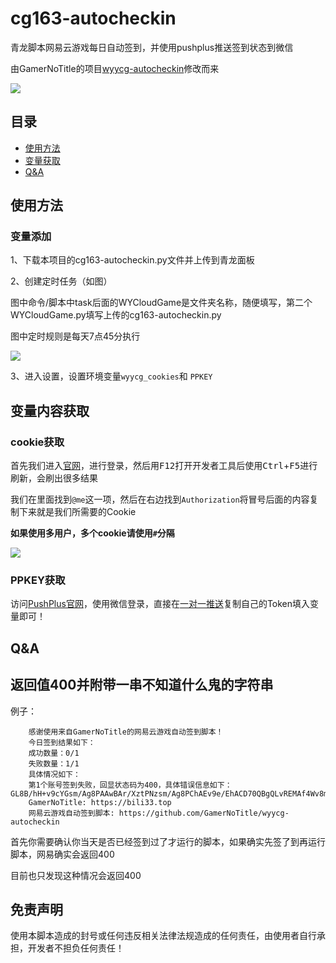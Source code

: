 # cg163-autocheckin
青龙脚本网易云游戏每日自动签到，并使用pushplus推送签到状态到微信

由GamerNoTitle的项目[wyycg-autocheckin](https://github.com/GamerNoTitle/wyycg-autocheckin "wyycg-autocheckin")修改而来

![](https://pic.imgdb.cn/item/654d13ccc458853aef000336.jpg)

## 目录

- [使用方法](#使用方法)
- [变量获取](#变量内容获取)
- [Q&A](#qa)

## 使用方法

### 变量添加

1、下载本项目的cg163-autocheckin.py文件并上传到青龙面板

2、创建定时任务（如图）

图中命令/脚本中task后面的WYCloudGame是文件夹名称，随便填写，第二个WYCloudGame.py填写上传的cg163-autocheckin.py

图中定时规则是每天7点45分执行

![](https://pic.imgdb.cn/item/654d0c37c458853aefe92883.jpg)

3、进入设置，设置环境变量`wyycg_cookies`和 `PPKEY`

## 变量内容获取

### cookie获取

首先我们进入[官网](https://cg.163.com)，进行登录，然后用<kbd>F12</kbd>打开开发者工具后使用<kbd>Ctrl</kbd>+<kbd>F5</kbd>进行刷新，会刷出很多结果

我们在里面找到`@me`这一项，然后在右边找到`Authorization`将冒号后面的内容复制下来就是我们所需要的Cookie

**如果使用多用户，多个cookie请使用`#`分隔**

![](https://img-blog.csdnimg.cn/img_convert/8916bfbda33b93061206f2571665987d.png)

### PPKEY获取

访问[PushPlus官网](https://www.pushplus.plus/)，使用微信登录，直接在[一对一推送](https://www.pushplus.plus/push1.html)复制自己的Token填入变量即可！

## Q&A

## 返回值400并附带一串不知道什么鬼的字符串

例子：
```
    感谢使用来自GamerNoTitle的网易云游戏自动签到脚本！
    今日签到结果如下：
    成功数量：0/1
    失败数量：1/1
    具体情况如下：
    第1个账号签到失败，回显状态码为400，具体错误信息如下：GL8B/hH+v9cYGsm/Ag8PAAwBAr/XztPNzsm/Ag8PChAEv9e/EhACD70QBgQLvREMAf4Wv8m/Ag8PChAEAAu/17/5EtID0tD5EtLWz9b5EtIBA8/5EtT/1AL5EtLP0M2/Gqc=
    GamerNoTitle: https://bili33.top
    网易云游戏自动签到脚本: https://github.com/GamerNoTitle/wyycg-autocheckin
```

首先你需要确认你当天是否已经签到过了才运行的脚本，如果确实先签了到再运行脚本，网易确实会返回400

目前也只发现这种情况会返回400


## 免责声明

使用本脚本造成的封号或任何违反相关法律法规造成的任何责任，由使用者自行承担，开发者不担负任何责任！
